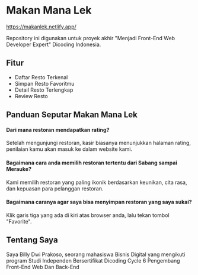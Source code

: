 
# Makan Mana Lek

https://makanlek.netlify.app/

Repository ini digunakan untuk proyek akhir "Menjadi Front-End Web Developer Expert" Dicoding Indonesia.
## Fitur

- Daftar Resto Terkenal
- Simpan Resto Favoritmu
- Detail Resto Terlengkap
- Review Resto


## Panduan Seputar Makan Mana Lek

#### Dari mana restoran mendapatkan rating?

Setelah mengunjungi restoran, kasir biasanya menunjukkan halaman rating, penilaian kamu akan masuk ke dalam website kami.

#### Bagaimana cara anda memilih restoran tertentu dari Sabang sampai Merauke?

Kami memilih restoran yang paling ikonik berdasarkan keunikan, cita rasa, dan kepuasan para pelanggan restoran.

#### Bagaimana caranya agar saya bisa menyimpan restoran yang saya sukai?

Klik garis tiga yang ada di kiri atas browser anda, lalu tekan tombol "Favorite".

##  Tentang Saya
Saya Billy Dwi Prakoso, seorang mahasiswa Bisnis Digital yang mengikuti program Studi Independen Bersertifikat Dicoding Cycle 6 Pengembang Front-End Web Dan Back-End

